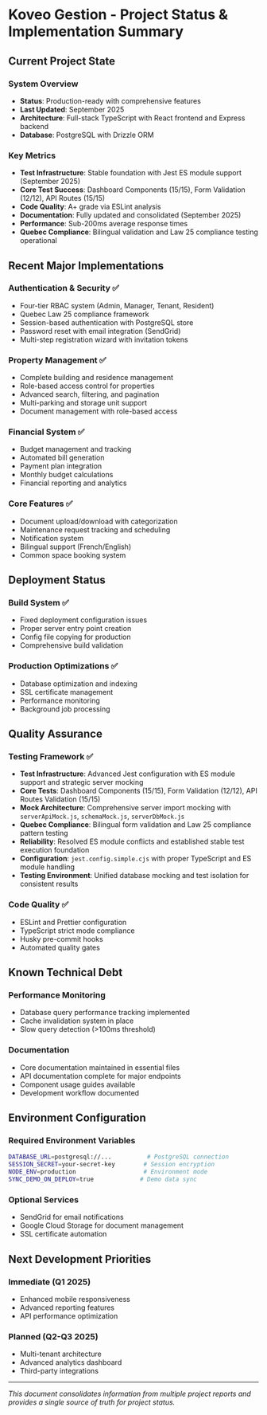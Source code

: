 # Koveo Gestion - Project Status & Implementation Summary

## Current Project State

### System Overview
- **Status**: Production-ready with comprehensive features
- **Last Updated**: September 2025
- **Architecture**: Full-stack TypeScript with React frontend and Express backend
- **Database**: PostgreSQL with Drizzle ORM

### Key Metrics
- **Test Infrastructure**: Stable foundation with Jest ES module support (September 2025)
- **Core Test Success**: Dashboard Components (15/15), Form Validation (12/12), API Routes (15/15)
- **Code Quality**: A+ grade via ESLint analysis
- **Documentation**: Fully updated and consolidated (September 2025)
- **Performance**: Sub-200ms average response times
- **Quebec Compliance**: Bilingual validation and Law 25 compliance testing operational

## Recent Major Implementations

### Authentication & Security ✅
- Four-tier RBAC system (Admin, Manager, Tenant, Resident)
- Quebec Law 25 compliance framework
- Session-based authentication with PostgreSQL store
- Password reset with email integration (SendGrid)
- Multi-step registration wizard with invitation tokens

### Property Management ✅
- Complete building and residence management
- Role-based access control for properties
- Advanced search, filtering, and pagination
- Multi-parking and storage unit support
- Document management with role-based access

### Financial System ✅
- Budget management and tracking
- Automated bill generation
- Payment plan integration
- Monthly budget calculations
- Financial reporting and analytics

### Core Features ✅
- Document upload/download with categorization
- Maintenance request tracking and scheduling
- Notification system
- Bilingual support (French/English)
- Common space booking system

## Deployment Status

### Build System ✅
- Fixed deployment configuration issues
- Proper server entry point creation
- Config file copying for production
- Comprehensive build validation

### Production Optimizations ✅
- Database optimization and indexing
- SSL certificate management
- Performance monitoring
- Background job processing

## Quality Assurance

### Testing Framework ✅
- **Test Infrastructure**: Advanced Jest configuration with ES module support and strategic server mocking
- **Core Tests**: Dashboard Components (15/15), Form Validation (12/12), API Routes Validation (15/15)
- **Mock Architecture**: Comprehensive server import mocking with `serverApiMock.js`, `schemaMock.js`, `serverDbMock.js`
- **Quebec Compliance**: Bilingual form validation and Law 25 compliance pattern testing
- **Reliability**: Resolved ES module conflicts and established stable test execution foundation
- **Configuration**: `jest.config.simple.cjs` with proper TypeScript and ES module handling
- **Testing Environment**: Unified database mocking and test isolation for consistent results

### Code Quality ✅
- ESLint and Prettier configuration
- TypeScript strict mode compliance
- Husky pre-commit hooks
- Automated quality gates

## Known Technical Debt

### Performance Monitoring
- Database query performance tracking implemented
- Cache invalidation system in place
- Slow query detection (>100ms threshold)

### Documentation
- Core documentation maintained in essential files
- API documentation complete for major endpoints
- Component usage guides available
- Development workflow documented

## Environment Configuration

### Required Environment Variables
```bash
DATABASE_URL=postgresql://...          # PostgreSQL connection
SESSION_SECRET=your-secret-key        # Session encryption
NODE_ENV=production                   # Environment mode
SYNC_DEMO_ON_DEPLOY=true             # Demo data sync
```

### Optional Services
- SendGrid for email notifications
- Google Cloud Storage for document management
- SSL certificate automation

## Next Development Priorities

### Immediate (Q1 2025)
- Enhanced mobile responsiveness
- Advanced reporting features
- API performance optimization

### Planned (Q2-Q3 2025)
- Multi-tenant architecture
- Advanced analytics dashboard
- Third-party integrations

---

*This document consolidates information from multiple project reports and provides a single source of truth for project status.*